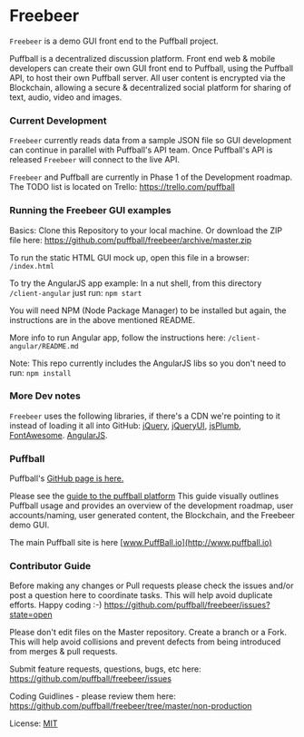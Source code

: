 Freebeer
========
`Freebeer` is a demo GUI front end to the Puffball project. 

Puffball is a decentralized discussion platform. Front end web & mobile developers can create their own GUI front end to Puffball, using the Puffball API, to host their own Puffball server. All user content is encrypted via the Blockchain, allowing a secure & decentralized social platform for sharing of text, audio, video and images.

### Current Development
`Freebeer` currently reads data from a sample JSON file so GUI development can continue in parallel with Puffball's API team. Once Puffball's API is released `Freebeer` will connect to the live API. 

`Freebeer` and Puffball are currently in Phase 1 of the Development roadmap. The TODO list is located on Trello: https://trello.com/puffball

### Running the Freebeer GUI examples
Basics: Clone this Repository to your local machine. Or download the ZIP file here:
https://github.com/puffball/freebeer/archive/master.zip

To run the static HTML GUI mock up, open this file in a browser:
`/index.html`

To try the AngularJS app example: 
In a nut shell, from this directory `/client-angular` just run: `npm start`

You will need NPM (Node Package Manager) to be installed but again, the instructions are in the above mentioned README.

More info to run Angular app, follow the instructions here:
`/client-angular/README.md` 

Note: This repo currently includes the AngularJS libs so you don't need to run: `npm install`


### More Dev notes
`Freebeer` uses the following libraries, if there's a CDN we're pointing to it instead of loading it all into GitHub:
   [jQuery](http://www.jquery.com), 
   [jQueryUI](http://www.jqueryui.com), 
   [jsPlumb](http://jsplumbtoolkit.com/demo/home/jquery.html), 
   [FontAwesome](http://fortawesome.github.io/Font-Awesome).
   [AngularJS](http://angularjs.org/).

### Puffball
Puffball's [GitHub page is here.](https://github.com/puffball/puffball)

Please see the [guide to the puffball platform](http://extrazoom.com/image-10847.html) This guide visually outlines Puffball usage and provides an overview of the development roadmap, user accounts/naming, user generated content, the Blockchain, and the Freebeer demo GUI.

The main Puffball site is here [www.PuffBall.io](http://www.puffball.io)

### Contributor Guide
Before making any changes or Pull requests please check the issues and/or post a question here to coordinate tasks. This will help avoid duplicate efforts. Happy coding :-)
https://github.com/puffball/freebeer/issues?state=open

Please don't edit files on the Master repository. Create a branch or a Fork. This will help avoid collisions and prevent defects from being introduced from merges & pull requests.

Submit feature requests, questions, bugs, etc here:
https://github.com/puffball/freebeer/issues

Coding Guidlines - please review them here:
https://github.com/puffball/freebeer/tree/master/non-production

License: [MIT](http://opensource.org/licenses/MIT)
